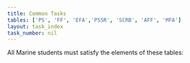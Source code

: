 ```yaml
---
title: Common Tasks
tables: ['PS', 'FF', 'EFA','PSSR', 'SCRB', 'AFF', 'MFA']
layout: task_index
task_number: nil 
---
```


All Marine students must satisfy the elements of these tables: